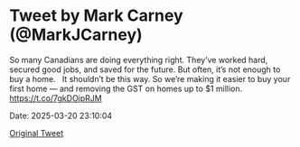 # Tweet by Mark Carney (@MarkJCarney)

So many Canadians are doing everything right. They’ve worked hard, secured good jobs, and saved for the future. But often, it’s not enough to buy a home.
 
It shouldn’t be this way. So we’re making it easier to buy your first home — and removing the GST on homes up to $1 million. https://t.co/7gkDOipRJM

Date: 2025-03-20 23:10:04

[Original Tweet](https://x.com/MarkJCarney/status/1902860220461662399)
